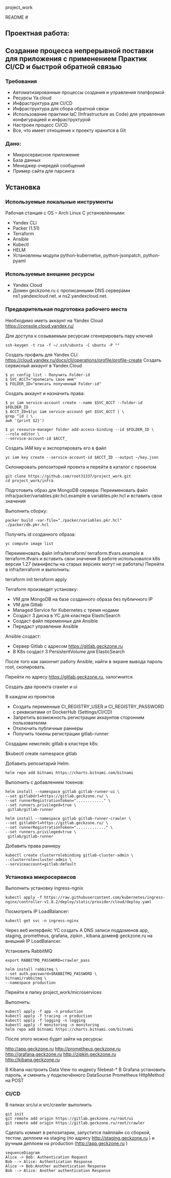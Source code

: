project_work

 README #



## Проектная работа:
## Создание процесса непрерывной поставки для приложения с применением Практик CI/CD и быстрой обратной связью ##

### Требования ###
* Автоматизированные процессы создания и управления платформой
* Ресурсы Ya.cloud
* Инфраструктура для CI/CD
* Инфраструктура для сбора обратной связи
* Использование практики IaC (Infrastructure as Code) для управления
конфигурацией и инфраструктурой
* Настроен процесс CI/CD
* Все, что имеет отношение к проекту хранится в Git

### Дано: 
* Микросервисное приложение
* База данных
* Менеджер очередей сообщений
* Пример сайта для парсинга


## Установка ##
### Используемые локальные инструменты

Рабочая станция с OS – Arch Linux
С установленными:

* Yandex CLI
* Packer (1.51)
* Terraform
* Ansible
* Kubectl
* HELM
* Установлены модули python-kubernetse, python-jsonpatch, python-pyaml

### Используемые внешние ресурсы

* Yandex Cloud
* Домен geckzone.ru с прописанными DNS серверами ns1.yandexcloud.net. и ns2.yandexcloud.net.

### Предварительная подготовка рабочего места

Необходимо иметь аккаунт на Yandex Cloud https://console.cloud.yandex.ru/

Для доступа к созываемым ресурсам сгенерировать пару ключей

> 
    ssh-keygen -t rsa -f ~/.ssh/ubuntu -C ubuntu -P ""

Создать профиль для  Yandex  CLI https://cloud.yandex.ru/docs/cli/operations/profile/profile-create
Создать сервисный аккаунт в Yandex.Cloud

> 
    $ yc config list - Получить Folder-id
    $ SVC_ACCT="прописать свое имя"
    $ FOLDER_ID="вписать полученный Folder-id" 
 
Создать аккаунт и назначить права:

>
    $ yc iam service-account create --name $SVC_ACCT --folder-id $FOLDER_ID
    $ ACCT_ID=$(yc iam service-account get $SVC_ACCT | \
    grep ^id | \
    awk '{print $2}') 
 
> 
    $ yc resource-manager folder add-access-binding --id $FOLDER_ID \
    --role editor \ 
    --service-account-id $ACCT_

Создать IAM key и экспортировать его в файл

> 
    yc iam key create --service-account-id $ACCT_ID --output ~/key.json

Склонировать репозиторий проекта и перейти в каталог с проектом

    git clone https://github.com/root31337/project_work.git
    cd project_work/infra

Подготовить образ для MongoDB сервера:
Переименовать файл infra/packer/variables.pkr.hcl.example в variables.pkr.hcl и вставить свои значения

Выполнить сборку:
> 
    packer build -var-file="./packer/variables.pkr.hcl" ./packer/db.pkr.hcl 

Получить id созданного образа:
> 
    yc compute image list

Переименовать файл infra/terraform/ terraform.tfvars.example в terraform.tfvars и вставить свои значения
В работе использовался k8s версии 1.27 (манифесты на старых версиях могут не работать)
Перейти в infra/terraform и выполнить:
>

  terraform init
  terraform apply

Terraform произведет установку:
* VM для  MongoDB на базе созданного образа без публичного IP
* VM для  Gitlab 
* Managed Service for Kubernetes с тремя нодами
* Создаст 3 диска в YC для кластера ElasticSearch
* Создаст файл переменных для Ansible
* Передаст управление Ansible

Ansible создаст:
* Сервер Gitlab с адресом https://gitlab.geckzone.ru 
* В K8s создаст 3 PersistentVolume для ElasticSearch

После того как закончит работу Ansible, найти в экране вывода пароль root, скопировать.

Перейти по адресу https://gitlab.geckzone.ru, залогинится.

Создать два проекта crawler и ui

В каждом из проектов 
* Создать переменные CI_REGISTRY_USER и CI_REGISTRY_PASSWORD с реквизитами от DockerHub (Settings/CI/CD)
* Запретить возможность регистрации аккаунтов сторонним пользователям
* Отключить публичные раннеры
* Получить токены регистрации gitlab-runner 

Создадим немспейс gitlab в кластере k8s:

$kubectl create namespace gitlab

Добавить репозитарий Helm:
>
    helm repo add bitnami https://charts.bitnami.com/bitnami

Выполнить с добавлением токенов:
>
    helm install --namespace gitlab gitlab-runner-ui \
    --set gitlabUrl=https://gitlab.geckzone.ru/ \
    --set runnerRegistrationToken="............" \
    --set runners.privileged=true \
     gitlab/gitlab-runner

>
    helm install --namespace gitlab gitlab-runner-crawler \
    --set gitlabUrl=https://gitlab.geckzone.ru/ \
    --set runnerRegistrationToken="............." \
    --set runners.privileged=true \
     gitlab/gitlab-runner

Добавить права раннеру
>
    kubectl create clusterrolebinding gitlab-cluster-admin \
    --clusterrole=cluster-admin \
    --serviceaccount=gitlab:default


### Установка микросервисов

Выполнить установку ingress-ngnix
>
    kubectl apply -f https://raw.githubusercontent.com/kubernetes/ingress-nginx/controller-v1.8.2/deploy/static/provider/cloud/deploy.yaml

Посмотреть IP LoadBalancer:
>
    kubectl get svc -n ingress-nginx

Через веб интерфейс YC создать А DNS записи поддоменов app, staging, prometheus,  grafana, zipkin , kibana  доменф geckzone.ru на внешний IP LoadBalancer.

Установить RabbitMQ
>
    export RABBITMQ_PASSWORD=crawler_pass
>
    helm install rabbitmq \
    --set auth.password=$RABBITMQ_PASSWORD \
    bitnami/rabbitmq \
    --namespace production

Перейти в папку 
project_work/microservices

Выполнить:
>
    kubectl apply -f app -n production
    kubectl apply -f tracing -n production
    kubectl apply -f logging -n logging
    kubectl apply -f monitoring -n monitoring
    helm repo add bitnami https://charts.bitnami.com/bitnami

После этого можно будет зайти на ресурсы:

http://app.geckzone.ru
http://prometheus.geckzone.ru
http://grafana.geckzone.ru
http://zipkin.geckzone.ru
http://kibana.geckzone.ru

В Kibana настроить Data View по индексу  filebeat-*
В Grafana установить пароль, и сменить у подключённого DataSourse Prometheus HttpMethod на POST

### CI/CD
В папках src/ui и src/crawler выполнить 
>
    git init
    git remote add origin https://gitlab.geckzone.ru/root/ui
    git remote add origin https://gitlab.geckzone.ru/root/crawler

Сделать коммит в репозитарии, запустится пайплайн со сборкой, тестом, деплоем на staging (по адресу http://staging.geckzone.ru ) и ручным деплоем на production (http://app.geckzone.ru )

```mermaid
sequenceDiagram
Alice -> Bob: Authentication Request
Bob --> Alice: Authentication Response
Alice -> Bob:Another authentication Response
Bob --> Alice: Another authentication Response
```

